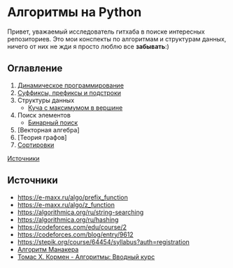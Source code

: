 # Алгоритмы на Python
Привет, уважаемый исследователь гитхаба в поиске интересных репозиториев.
Это мои конспекты по алгоритмам и структурам данных, ничего от них не жди
я просто люблю все **забывать**:)

## Оглавление
1. [Динамическое программирование](Динамическое%20программирование)
2. [Суффиксы, префиксы и подстроки](Суффиксы,%20префиксы%20и%20подстроки)
3. Структуры данных
    + [Куча с максимумом в вершине](#max-heap)
4. Поиск элементов
    + [Бинарный поиск](#binary-search)
5. [Векторная алгебра]
6. [Теория графов]
7. [Сортировки](Сортировки)

[Источники](#sorces)


## <a name="sorces"></a> Источники
+ https://e-maxx.ru/algo/prefix_function
+ https://e-maxx.ru/algo/z_function
+ https://algorithmica.org/ru/string-searching
+ https://algorithmica.org/ru/hashing
+ https://codeforces.com/edu/course/2
+ https://codeforces.com/blog/entry/9612
+ https://stepik.org/course/64454/syllabus?auth=registration
+ [Алгоритм Манакера](https://neerc.ifmo.ru/wiki/index.php?title=Алгоритм_Манакера)
+ [Томас Х. Кормен - Алгоритмы: Вводный курс]()